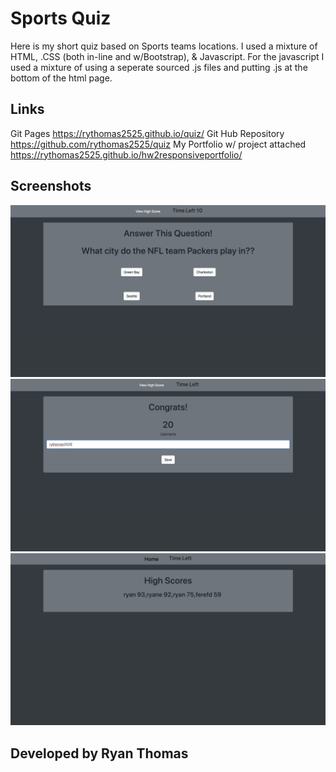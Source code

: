 # Sports Quiz

Here is my short quiz based on Sports teams locations. I used a mixture of HTML, .CSS (both in-line and w/Bootstrap), & Javascript. For the javascript I used a mixture of using a seperate sourced .js files  and putting .js at the bottom of the html page.   

##  Links
Git Pages
https://rythomas2525.github.io/quiz/
Git Hub Repository
https://github.com/rythomas2525/quiz
My Portfolio w/ project attached
https://rythomas2525.github.io/hw2responsiveportfolio/


## Screenshots

![Image description](screenshot1.png)
![Image description](screenshot2.png)
![Image description](screenshot3.png)

## Developed by Ryan Thomas


